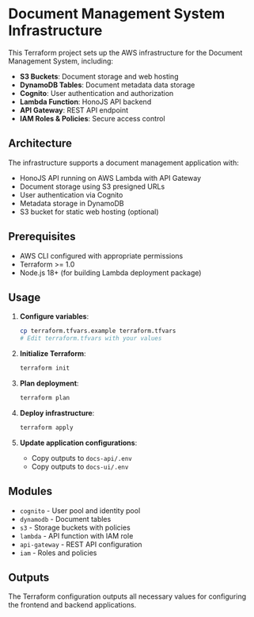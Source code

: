 # Document Management System Infrastructure

This Terraform project sets up the AWS infrastructure for the Document Management System, including:

- **S3 Buckets**: Document storage and web hosting
- **DynamoDB Tables**: Document metadata data storage
- **Cognito**: User authentication and authorization
- **Lambda Function**: HonoJS API backend
- **API Gateway**: REST API endpoint
- **IAM Roles & Policies**: Secure access control

## Architecture

The infrastructure supports a document management application with:

- HonoJS API running on AWS Lambda with API Gateway
- Document storage using S3 presigned URLs
- User authentication via Cognito
- Metadata storage in DynamoDB
- S3 bucket for static web hosting (optional)

## Prerequisites

- AWS CLI configured with appropriate permissions
- Terraform >= 1.0
- Node.js 18+ (for building Lambda deployment package)

## Usage

1. **Configure variables**:

   ```bash
   cp terraform.tfvars.example terraform.tfvars
   # Edit terraform.tfvars with your values
   ```

2. **Initialize Terraform**:

   ```bash
   terraform init
   ```

3. **Plan deployment**:

   ```bash
   terraform plan
   ```

4. **Deploy infrastructure**:

   ```bash
   terraform apply
   ```

5. **Update application configurations**:
   - Copy outputs to `docs-api/.env`
   - Copy outputs to `docs-ui/.env`

## Modules

- `cognito` - User pool and identity pool
- `dynamodb` - Document tables
- `s3` - Storage buckets with policies
- `lambda` - API function with IAM role
- `api-gateway` - REST API configuration
- `iam` - Roles and policies

## Outputs

The Terraform configuration outputs all necessary values for configuring the frontend and backend applications.
